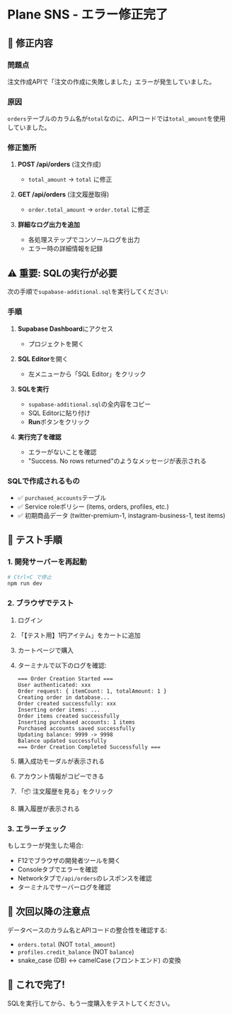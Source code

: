 # Plane SNS - エラー修正完了

## 🔧 修正内容

### 問題点
注文作成APIで「注文の作成に失敗しました」エラーが発生していました。

### 原因
`orders`テーブルのカラム名が`total`なのに、APIコードでは`total_amount`を使用していました。

### 修正箇所

1. **POST /api/orders** (注文作成)
   - `total_amount` → `total` に修正

2. **GET /api/orders** (注文履歴取得)
   - `order.total_amount` → `order.total` に修正

3. **詳細なログ出力を追加**
   - 各処理ステップでコンソールログを出力
   - エラー時の詳細情報を記録

## ⚠️ 重要: SQLの実行が必要

次の手順で`supabase-additional.sql`を実行してください:

### 手順

1. **Supabase Dashboard**にアクセス
   - プロジェクトを開く

2. **SQL Editor**を開く
   - 左メニューから「SQL Editor」をクリック

3. **SQLを実行**
   - `supabase-additional.sql`の全内容をコピー
   - SQL Editorに貼り付け
   - **Run**ボタンをクリック

4. **実行完了を確認**
   - エラーがないことを確認
   - "Success. No rows returned"のようなメッセージが表示される

### SQLで作成されるもの

- ✅ `purchased_accounts`テーブル
- ✅ Service roleポリシー (items, orders, profiles, etc.)
- ✅ 初期商品データ (twitter-premium-1, instagram-business-1, test items)

## 🧪 テスト手順

### 1. 開発サーバーを再起動
```powershell
# Ctrl+C で停止
npm run dev
```

### 2. ブラウザでテスト

1. ログイン
2. 「【テスト用】1円アイテム」をカートに追加
3. カートページで購入
4. ターミナルで以下のログを確認:
   ```
   === Order Creation Started ===
   User authenticated: xxx
   Order request: { itemCount: 1, totalAmount: 1 }
   Creating order in database...
   Order created successfully: xxx
   Inserting order items: ...
   Order items created successfully
   Inserting purchased accounts: 1 items
   Purchased accounts saved successfully
   Updating balance: 9999 -> 9998
   Balance updated successfully
   === Order Creation Completed Successfully ===
   ```

5. 購入成功モーダルが表示される
6. アカウント情報がコピーできる
7. 「📦 注文履歴を見る」をクリック
8. 購入履歴が表示される

### 3. エラーチェック

もしエラーが発生した場合:
- F12でブラウザの開発者ツールを開く
- Consoleタブでエラーを確認
- Networkタブで`/api/orders`のレスポンスを確認
- ターミナルでサーバーログを確認

## 📝 次回以降の注意点

データベースのカラム名とAPIコードの整合性を確認する:
- `orders.total` (NOT `total_amount`)
- `profiles.credit_balance` (NOT `balance`)
- snake_case (DB) ↔ camelCase (フロントエンド) の変換

## 🎯 これで完了!

SQLを実行してから、もう一度購入をテストしてください。
